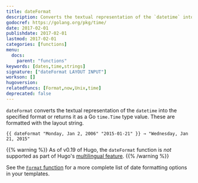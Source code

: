 ```yaml
---
title: dateFormat
description: Converts the textual representation of the `datetime` into the specified format.
godocref: https://golang.org/pkg/time/
date: 2017-02-01
publishdate: 2017-02-01
lastmod: 2017-02-01
categories: [functions]
menu:
  docs:
    parent: "functions"
keywords: [dates,time,strings]
signature: ["dateFormat LAYOUT INPUT"]
workson: []
hugoversion:
relatedfuncs: [Format,now,Unix,time]
deprecated: false
---
```


`dateFormat` converts the textual representation of the `datetime` into the specified format or returns it as a Go `time.Time` type value. These are formatted with the layout string.

```
{{ dateFormat "Monday, Jan 2, 2006" "2015-01-21" }} → "Wednesday, Jan 21, 2015"
```

{{% warning %}}
As of v0.19 of Hugo, the `dateFormat` function is *not* supported as part of Hugo's [multilingual feature](/content-management/multilingual/).
{{% /warning %}}

See the [`Format` function](/functions/format/) for a more complete list of date formatting options in your templates.

